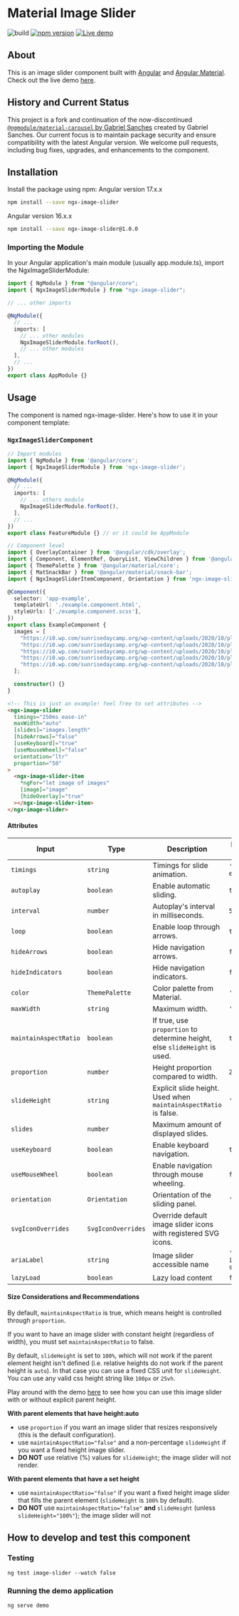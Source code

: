 # Material Image Slider

![build](https://github.com/anjotadena/ngx-image-slider/workflows/Tests/badge.svg?branch=master&event=push)
[![npm version](https://badge.fury.io/js/ngx-image-slider.svg)](https://badge.fury.io/js/ngx-image-slider)
[![Live demo](https://img.shields.io/badge/demo-blue.svg)](https://anjotadena.github.io/ngx-image-slider/)

## About

This is an image slider component built with [Angular](https://angular.io) and [Angular Material](https://material.angular.io). Check out the live demo [here](https://anjotadena.github.io/ngx-image-slider).

## History and Current Status

This project is a fork and continuation of the now-discontinued [`@ngmodule/material-carousel` by Gabriel Sanches](https://github.com/gbrlsnchs/material2-carousel) created by Gabriel Sanches. Our current focus is to maintain package security and ensure compatibility with the latest Angular version. We welcome pull requests, including bug fixes, upgrades, and enhancements to the component.

## Installation

Install the package using npm:
Angular version 17.x.x
```bash
npm install --save ngx-image-slider
```
Angular version 16.x.x
```bash
npm install --save ngx-image-slider@1.0.0
```

### Importing the Module

In your Angular application's main module (usually app.module.ts), import the NgxImageSliderModule:

```typescript
import { NgModule } from "@angular/core";
import { NgxImageSliderModule } from "ngx-image-slider";

// ... other imports

@NgModule({
  // ...
  imports: [
    // ... other modules
    NgxImageSliderModule.forRoot(),
    // ... other modules
  ],
  // ...
})
export class AppModule {}
```

## Usage

The component is named ngx-image-slider. Here's how to use it in your component template:

### `NgxImageSliderComponent`

```typescript
// Import modules
import { NgModule } from '@angular/core';
import { NgxImageSliderModule } from 'ngx-image-slider';

@NgModule({
  // ...
  imports: [
    // ... others module
    NgxImageSliderModule.forRoot(),
  ],
  // ...
})
export class FeatureModule {} // or it could be AppModule

// Component level
import { OverlayContainer } from '@angular/cdk/overlay';
import { Component, ElementRef, QueryList, ViewChildren } from '@angular/core';
import { ThemePalette } from '@angular/material/core';
import { MatSnackBar } from '@angular/material/snack-bar';
import { NgxImageSliderItemComponent, Orientation } from 'ngx-image-slider';

@Component({
  selector: 'app-example',
  templateUrl: './example.component.html',
  styleUrls: ['./example.component.scss'],
})
export class ExampleComponent {
  images = [
    "https://i0.wp.com/sunrisedaycamp.org/wp-content/uploads/2020/10/placeholder.png?ssl=1&i=1",
    "https://i0.wp.com/sunrisedaycamp.org/wp-content/uploads/2020/10/placeholder.png?ssl=1&i=2",
    "https://i0.wp.com/sunrisedaycamp.org/wp-content/uploads/2020/10/placeholder.png?ssl=1&i=3",
    "https://i0.wp.com/sunrisedaycamp.org/wp-content/uploads/2020/10/placeholder.png?ssl=1&i=4",
    "https://i0.wp.com/sunrisedaycamp.org/wp-content/uploads/2020/10/placeholder.png?ssl=1&i=5"
  ];

  constructor() {}
}
```

```html
<!-- This is just an example! feel free to set attributes -->
<ngx-image-slider
  timings="250ms ease-in"
  maxWidth="auto"
  [slides]="images.length"
  [hideArrows]="false"
  [useKeyboard]="true"
  [useMouseWheel]="false"
  orientation="ltr"
  proportion="50"
>
  <ngx-image-slider-item
    *ngFor="let image of images"
    [image]="image"
    [hideOverlay]="true"
  ></ngx-image-slider-item>
</ngx-image-slider>
```

#### Attributes

| Input                 | Type               | Description                                                                | Default value            |
| --------------------- | ------------------ | -------------------------------------------------------------------------- | ------------------------ |
| `timings`             | `string`           | Timings for slide animation.                                               | `'250ms ease-in'`        |
| `autoplay`            | `boolean`          | Enable automatic sliding.                                                  | `true`                   |
| `interval`            | `number`           | Autoplay's interval in milliseconds.                                       | `5000`                   |
| `loop`                | `boolean`          | Enable loop through arrows.                                                | `true`                   |
| `hideArrows`          | `boolean`          | Hide navigation arrows.                                                    | `false`                  |
| `hideIndicators`      | `boolean`          | Hide navigation indicators.                                                | `false`                  |
| `color`               | `ThemePalette`     | Color palette from Material.                                               | `'accent'`               |
| `maxWidth`            | `string`           | Maximum width.                                                             | `'auto'`                 |
| `maintainAspectRatio` | `boolean`          | If true, use `proportion` to determine height, else `slideHeight` is used. | `true`                   |
| `proportion`          | `number`           | Height proportion compared to width.                                       | `25`                     |
| `slideHeight`         | `string`           | Explicit slide height. Used when `maintainAspectRatio` is false.           | `'100%'`                 |
| `slides`              | `number`           | Maximum amount of displayed slides.                                        |                          |
| `useKeyboard`         | `boolean`          | Enable keyboard navigation.                                                | `true`                   |
| `useMouseWheel`       | `boolean`          | Enable navigation through mouse wheeling.                                  | `false`                  |
| `orientation`         | `Orientation`      | Orientation of the sliding panel.                                          | `'ltr'`                  |
| `svgIconOverrides`    | `SvgIconOverrides` | Override default image slider icons with registered SVG icons.             |                          |
| `ariaLabel`           | `string`           | Image slider accessible name                                               | `'Sliding image slider'` |
| `lazyLoad`            | `boolean`          | Lazy load content                                                          | `false`                  |

#### Size Considerations and Recommendations

By default, `maintainAspectRatio` is true, which means height is controlled through `proportion`.

If you want to have an image slider with constant height (regardless of width), you must set `maintainAspectRatio` to false.

By default, `slideHeight` is set to `100%`, which will not work if the parent element height isn't defined (i.e. relative heights do not work if the parent height is `auto`). In that case you can use a fixed CSS unit for `slideHeight`. You can use any valid css height string like `100px` or `25vh`.

Play around with the demo [here](https://anjotadena.github.io/ngx-image-slider) to see how you can use this image slider with or without explicit parent height.

**With parent elements that have height:auto**

- use `proportion` if you want an image slider that resizes responsively (this is the default configuration).
- use `maintainAspectRatio="false"` and a non-percentage `slideHeight` if you want a fixed height image slider.
- **DO NOT** use relative (%) values for `slideHeight`; the image slider will not render.

**With parent elements that have a set height**

- use `maintainAspectRatio="false"` if you want a fixed height image slider that fills the parent element (`slideHeight` is `100%` by default).
- **DO NOT** use `maintainAspectRatio="false"` **and** `slideHeight` (unless `slideHeight="100%"`); the image slider will not

## How to develop and test this component

### Testing

`ng test image-slider --watch false`

### Running the demo application

`ng serve demo`
